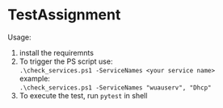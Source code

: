 # TestAssignment

Usage:

1. install the requiremnts
2. To trigger the PS script use: <br>
  ` .\check_services.ps1 -ServiceNames <your service name> ` <br>
  example: <br>
  ` .\check_services.ps1 -ServiceNames "wuauserv", "Dhcp" `
3. To execute the test, run `pytest` in shell